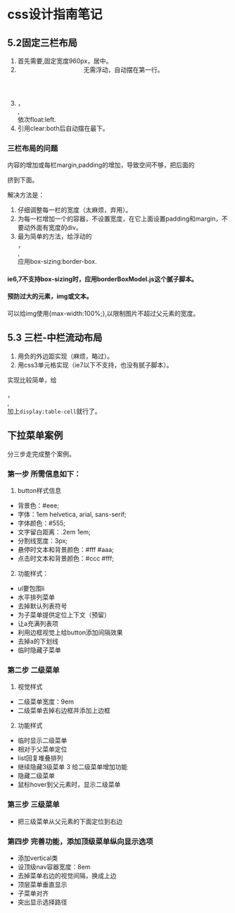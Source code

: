 # css设计指南笔记
## 5.2固定三栏布局
1. 首先需要<wrapper>,固定宽度960px，居中。
2. <header>无需浮动，自动摆在第一行。
3. <nav>，<article>,<aside>依次float:left.
4. <footer>引用clear:both后自动摆在最下。

### 三栏布局的问题
内容的增加或每栏margin,padding的增加，导致空间不够，把后面的<aside>挤到下面。

解决方法是：
1. 仔细调整每一栏的宽度（太麻烦，弃用）。
2. 为每一栏增加一个<inner>的容器，不设置宽度，在它上面设置padding和margin，不要动外面有宽度的div。
3. 最为简单的方法，给浮动的<nav>，<article>,<aside>应用box-sizing:border-box.

#### ie6,7不支持box-sizing时，应用borderBoxModel.js这个腻子脚本。

#### 预防过大的元素，img或文本。
可以给img使用{max-width:100%;},以限制图片不超过父元素的宽度。

## 5.3 三栏-中栏流动布局
1. 用负的外边距实现（麻烦，略过）。
2. 用css3单元格实现（ie7以下不支持，也没有腻子脚本）。

实现比较简单，给<nav>，<article>,<aside>加上`display:table-cell`就行了。

## 下拉菜单案例
分三步走完成整个案例。
### 第一步 所需信息如下：
1. button样式信息
  * 背景色：#eee;
  * 字体：1em helvetica, arial, sans-serif;
  * 字体颜色：#555;
  * 文字留白距离：.2em 1em;
  * 分割线宽度：3px;
  * 悬停时文本和背景颜色：#fff #aaa;
  * 点击时文本和背景颜色：#ccc #fff;
2. 功能样式：
  * ul要包围li
  * 水平排列菜单
  * 去掉默认列表符号
  * 为子菜单提供定位上下文（预留）
  * 让a充满列表项
  * 利用边框视觉上给button添加间隔效果
  * 去掉a的下划线
  * 临时隐藏子菜单

### 第二步 二级菜单
1. 视觉样式
  * 二级菜单宽度：9em
  * 二级菜单去掉右边框并添加上边框
2. 功能样式
  * 临时显示二级菜单
  * 相对于父菜单定位
  * list回复堆叠排列
  * 继续隐藏3级菜单
3 给二级菜单增加功能
  * 隐藏二级菜单
  * 鼠标hover到父元素时，显示二级菜单

### 第三步 三级菜单
  * 把三级菜单从父元素的下面定位到右边

### 第四步 完善功能，添加顶级菜单纵向显示选项
  * 添加vertical类
  * 设顶级nav容器宽度：8em
  * 去掉菜单右边的视觉间隔，换成上边
  * 顶层菜单垂直显示
  * 子菜单对齐
  * 突出显示选择路径
